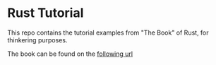 # Rust Tutorial

This repo contains the tutorial examples from "The Book" of Rust, for thinkering purposes.

The book can be found on the [following url](https://doc.rust-lang.org/stable/book/)
